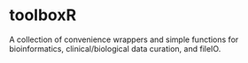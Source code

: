 # toolboxR

A collection of convenience wrappers and simple functions for bioinformatics, clinical/biological data curation, and fileIO. 
